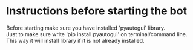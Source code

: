 # Instructions before starting the bot

Before starting make sure you have installed 'pyautogui' library.  
Just to make sure write 'pip install pyautogui' on terminal/command line.  
This way it will install library if it is not already installed.
